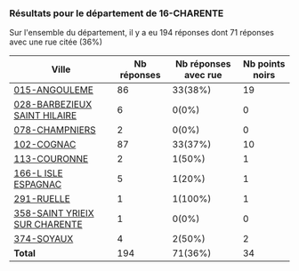 ### Résultats pour le département de 16-CHARENTE

Sur l'ensemble du département, il y a eu 194 réponses dont 71 réponses avec une rue citée (36%)

| Ville | Nb réponses | Nb réponses avec rue | Nb points noirs |
|-------------|-------------|----------------------|-----------------|
|<a href='015-ANGOULEME.md'>015-ANGOULEME</a>|86|33(38%)|19|
|<a href='028-BARBEZIEUX SAINT HILAIRE.md'>028-BARBEZIEUX SAINT HILAIRE</a>|6|0(0%)|0|
|<a href='078-CHAMPNIERS.md'>078-CHAMPNIERS</a>|2|0(0%)|0|
|<a href='102-COGNAC.md'>102-COGNAC</a>|87|33(37%)|10|
|<a href='113-COURONNE.md'>113-COURONNE</a>|2|1(50%)|1|
|<a href='166-L ISLE ESPAGNAC.md'>166-L ISLE ESPAGNAC</a>|5|1(20%)|1|
|<a href='291-RUELLE.md'>291-RUELLE</a>|1|1(100%)|1|
|<a href='358-SAINT YRIEIX SUR CHARENTE.md'>358-SAINT YRIEIX SUR CHARENTE</a>|1|0(0%)|0|
|<a href='374-SOYAUX.md'>374-SOYAUX</a>|4|2(50%)|2|
| **Total** |194|71(36%)|34|
